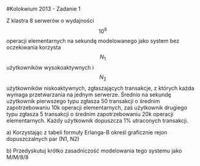 #Kolokwium 2013 - Zadanie 1

Z klastra 8 serwerów o wydajności $$ 10^6 $$ operacji elementarnych na sekundę modelowanego jako system bez oczekiwania korzysta 
$$ N_1 $$ użytkowników wysokoaktywnych i 
$$ N_2 $$ użytkowników niskoaktywnych,
zgłaszających transakcje, z których każda wymaga przetwarzania na jednym serwerze. 
Średnio na sekundę użytkownik pierwszego typu zgłasza 50 transakcji o średnim zapotrzebowaniu 10k operacji elementarnych,
zaś użytkownik drugiego typu zgłasza 5 transakcji o średnim zapotrzebowaniu 20k operacji elementarnych. 
Każdy użytkownik dopuszcza 1% utraconych transakcji.

a) Korzystając z tabeli formuły Erlanga-B określ graficznie rejon dopuszczalnych par (N1, N2)

b) Przedyskutuj krótko zasadniczość modelowania tego systemu jako M/M/8/8